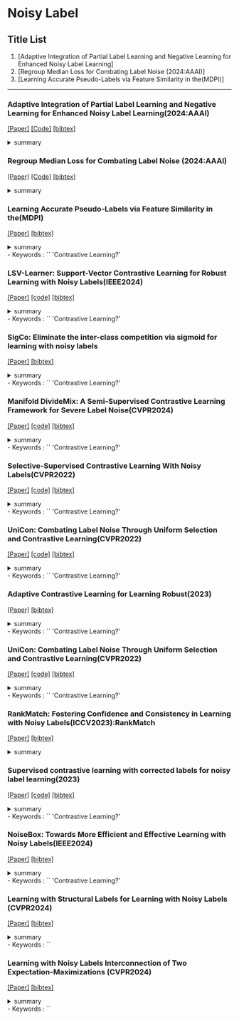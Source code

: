 
# Noisy Label


## Title List

1. [Adaptive Integration of Partial Label Learning and Negative Learning for Enhanced Noisy Label Learning]
2. [Regroup Median Loss for Combating Label Noise (2024:AAAI)]
3. [Learning Accurate Pseudo-Labels via Feature Similarity in the(MDPI)]

---


### Adaptive Integration of Partial Label Learning and Negative Learning for Enhanced Noisy Label Learning(2024:AAAI)
[[Paper]](https://ojs.aaai.org/index.php/AAAI/article/view/28284/28559)
[[Code]](https://github.com/NUST-Machine-Intelligence-Laboratory/NPN)
[[bibtex]](https://ojs.aaai.org/index.php/AAAI/article/view/28284)
<details><summary>summary</summary><div>
データセットがCIFAR-100から派生したCIFAR-100N使っている．
部分ラベル学習(PLL:各サンプルに複数のラベルが与えられる)とNegative learning(NL)を統合している．
PLLで複数のラベルが含まれているから正解ラベルが含まれていることが保証されるようにしている．信頼性とかを使っているぽい
NLを用いて入力された画像はこの補完ラベルに属さないみたいなことを学習しているぽい?
</div></details> 

### Regroup Median Loss for Combating Label Noise (2024:AAAI)
[[Paper]](https://ojs.aaai.org/index.php/AAAI/article/view/29250/30360)
[[Code]](https://github.com/Feng-peng-Li/Regroup-Loss-Median-to-Combat-Label-Noise)
[[bibtex]](https://ojs.aaai.org/index.php/AAAI/article/view/29250)
<details><summary>summary</summary><div>
Instanceノイズが登場している(CIFAR)
CIFAR-10のSymmetric50%で90%弱だったのであまり正解率高くない?
ノイズのあるサンプルの損失を修正する．
トレーニングサンプルと同じラベルを持つサンプルをランダムに選択し，再グループ化する．
</div></details> 

### Learning Accurate Pseudo-Labels via Feature Similarity in the(MDPI)
[[Paper]](https://www.mdpi.com/2076-3417/14/7/2759/pdf?version=1711447152)
[[bibtex]](https://www.mdpi.com/2076-3417/14/7/2759)
<details><summary>summary</summary><div>
モデル予測と特徴量の類似性からの情報を利用する特徴擬似ラベル(FPL)を使っている．
精度Clothing1Mで73.54%
CIFARは少し低そうな印象
各クラスの特徴の中心(式を見た感じ論文で用いた重心とは違いそうだった)を計算し，各サンプルとのcos類似度を求め，最も類似性の高いクラスを特徴ラベル(ハードラベル？)とする．特徴ラベルとモデルの予測クラスから特徴擬似ラベルを作成している．
特徴量に対する擬似ラベルを考えている．
次やりたかったことに似ている気がする．
</div></details> 
- Keywords : `` 'Contrastive Learning?'

### LSV-Learner: Support-Vector Contrastive Learning for Robust Learning with Noisy Labels(IEEE2024)
[[Paper]](https://ieeexplore.ieee.org/stamp/stamp.jsp?tp=&arnumber=10495194)
[[code]](https://github.com/yanliji/SV-Learner)
[[bibtex]](https://ieeexplore.ieee.org/abstract/document/10495194)
<details><summary>summary</summary><div>
対照学習にサポートベクターマシン(SVM)を導入した(SVCL)を使っている．
各クラスの特徴分布境界でSVMを考える．ここで，サポートベクトルはクリーンなセットから選択する．
TCLが引用されていた
サポートベクトル対照学習(SVCL)は、サポートベクトルを使用して超平面を構築し、異なるカテゴリの特徴分布間の超平面マージンを最大化することで、特徴分布の収束を最適化し、半教師付き分類に役立つ。
精度が高い
</div></details> 
- Keywords : `` 'Contrastive Learning?'

### SigCo: Eliminate the inter-class competition via sigmoid for learning with noisy labels
[[Paper]](https://openaccess.thecvf.com/content/CVPR2022/papers/Li_Selective-Supervised_Contrastive_Learning_With_Noisy_Labels_CVPR_2022_paper.pdf)
[[bibtex]](https://www.sciencedirect.com/science/article/pii/S0950705124002867)
<details><summary>summary</summary><div>
データセットはCIFAR-10N, CIFAR-100Nなどを使っている
クラスごとにしきい値を用いて判断しており，複数のクラスでしきい値を超えたサンプルはハードとしている．
データをシグモイド予測に基づいて，サンプルをクリーン，ハード，ノイジーに分割する
また，ネットワークの表現学習を暗黙的に学習している．
そのため，対照学習も用いている．
この際ポジティブとしてクリーンセット内の同じクラスのサンプルを選択している．
精度が高い
</div></details> 
- Keywords : `` 'Contrastive Learning?'

### Manifold DivideMix: A Semi-Supervised Contrastive Learning Framework for Severe Label Noise(CVPR2024)
[[Paper]](https://openaccess.thecvf.com/content/CVPR2024W/VAND/papers/Fooladgar_Manifold_DivideMix_A_Semi-Supervised_Contrastive_Learning_Framework_for_Severe_Label_CVPRW_2024_paper.pdf)
[[code]](https://github.com/Fahim-F/ManifoldDivideMix)
[[bibtex]](https://openaccess.thecvf.com/content/CVPR2024W/VAND/html/Fooladgar_Manifold_DivideMix_A_Semi-Supervised_Contrastive_Learning_Framework_for_Severe_Label_CVPRW_2024_paper.html)
<details><summary>summary</summary><div>
ベースはDivideMix
はじめに対照学習を用いて埋め込み空間を学習する(warmup)
ラベルの信頼度は埋め込み空間に基づいて分布外検出を用いて行われている(TCLと同じやと思う)
MixUpにサンプル，ラベルの他に埋め込み空間でも結合している
</div></details> 
- Keywords : `` 'Contrastive Learning?'

### Selective-Supervised Contrastive Learning With Noisy Labels(CVPR2022)
[[Paper]](https://openaccess.thecvf.com/content/CVPR2024W/VAND/papers/Fooladgar_Manifold_DivideMix_A_Semi-Supervised_Contrastive_Learning_Framework_for_Severe_Label_CVPRW_2024_paper.pdf)
[[code]](https://github.com/ShikunLi/Sel-CL)
[[bibtex]](https://openaccess.thecvf.com/content/CVPR2022/html/Li_Selective-Supervised_Contrastive_Learning_With_Noisy_Labels_CVPR_2022_paper.html)
<details><summary>summary</summary><div>
選択的教師あり対照学習を用いている
選択手法は，対照サンプルに対して類似度の高いサンプルのラベルで多数決を取る. 1つのクラスが擬似ラベルとして割り振られるイメージ(擬似ラベル1とする)
擬似ラベル1を基に，類似性の高いサンプルのラベルの割合を擬似ラベルとする．
</div></details> 
- Keywords : `` 'Contrastive Learning?'

### UniCon: Combating Label Noise Through Uniform Selection and Contrastive Learning(CVPR2022)
[[Paper]](https://openaccess.thecvf.com/content/CVPR2022/papers/Karim_UniCon_Combating_Label_Noise_Through_Uniform_Selection_and_Contrastive_Learning_CVPR_2022_paper.pdf)
[[code]](https://github.com/nazmul-karim170/UNICON-Noisy-Label)
[[bibtex]](https://openaccess.thecvf.com/content/CVPR2022/html/Karim_UniCon_Combating_Label_Noise_Through_Uniform_Selection_and_Contrastive_Learning_CVPR_2022_paper.html)
<details><summary>summary</summary><div>
ラベルありサンプルの個数をクラス毎に均等にしている．
FixMatchベースのSSLに教師なし対照学習を組み込んでいる
</div></details> 
- Keywords : `` 'Contrastive Learning?'


### Adaptive Contrastive Learning for Learning Robust(2023)
[[Paper]](https://dl.acm.org/doi/pdf/10.1145/3581783.3612491)
[[bibtex]](https://dl.acm.org/doi/abs/10.1145/3581783.3612491)
<details><summary>summary</summary><div>
ラベルありサンプルの個数をクラス毎に均等にしている．
FixMatchベースのSSLに教師なし対照学習を組み込んでいる
</div></details> 
- Keywords : `` 'Contrastive Learning?'


### UniCon: Combating Label Noise Through Uniform Selection and Contrastive Learning(CVPR2022)
[[Paper]](https://openaccess.thecvf.com/content/CVPR2022/papers/Karim_UniCon_Combating_Label_Noise_Through_Uniform_Selection_and_Contrastive_Learning_CVPR_2022_paper.pdf)
[[code]](https://github.com/nazmul-karim170/UNICON-Noisy-Label)
[[bibtex]](https://openaccess.thecvf.com/content/CVPR2022/html/Karim_UniCon_Combating_Label_Noise_Through_Uniform_Selection_and_Contrastive_Learning_CVPR_2022_paper.html)
<details><summary>summary</summary><div>
適応的対照学習法(ACLを提案)→ 固定されたしきい値の代わりに，自己適応的しきい値を使用して，対照学習のペアを選択する
</div></details> 
- Keywords : `` 'Contrastive Learning?'

### RankMatch: Fostering Confidence and Consistency in Learning with Noisy Labels(ICCV2023):RankMatch
[[Paper]](https://openaccess.thecvf.com/content/ICCV2023/papers/Zhang_RankMatch_Fostering_Confidence_and_Consistency_in_Learning_with_Noisy_Labels_ICCV_2023_paper.pdf)
[[bibtex]](https://openaccess.thecvf.com/content/ICCV2023/html/Zhang_RankMatch_Fostering_Confidence_and_Consistency_in_Learning_with_Noisy_Labels_ICCV_2023_paper.html)
<details><summary>summary</summary><div>
信頼投票によるサンプリングを導入 → 信頼できるサンプルからの重心をクラスタ平均とする(各クラスプロトタイプ複数個できる感じやと思う)
対照学習では，特徴ベクトルに重要度をつけて重要度が高いところの類似性が高くなることを優先して学習している?
</div></details> 

### Supervised contrastive learning with corrected labels for noisy label learning(2023)
[[Paper]](https://link.springer.com/content/pdf/10.1007/s10489-023-05018-0.pdf)
[[code]](https://github.com/ChenyangLu922/SCL2.git)
[[bibtex]](https://link.springer.com/article/10.1007/s10489-023-05018-0)
<details><summary>summary</summary><div>
教師あり対照学習に修正ラベルの概念を導入した．同じソフトラベルを共有するサンプルは正のペアとしている．また，プロトタイプを用いた対照学習も行っている．
</div></details> 
- Keywords : `` 'Contrastive Learning?'

### NoiseBox: Towards More Efficient and Effective Learning with Noisy Labels(IEEE2024)
[[Paper]](https://ieeexplore.ieee.org/stamp/stamp.jsp?tp=&arnumber=10594806)
[[bibtex]](https://ieeexplore.ieee.org/abstract/document/10594806)
<details><summary>summary</summary><div>
NoiseBoxを導入した学習法．精度がすごく高い．既存のサンプル選択の多くと組み合わせることが可能
</div></details> 
- Keywords : `` 'Contrastive Learning?'

### Learning with Structural Labels for Learning with Noisy Labels (CVPR2024)
[[Paper]](https://openaccess.thecvf.com/content/CVPR2024/papers/Kim_Learning_with_Structural_Labels_for_Learning_with_Noisy_Labels_CVPR_2024_paper.pdf)
[[bibtex]](https://openaccess.thecvf.com/content/CVPR2024/html/Kim_Learning_with_Structural_Labels_for_Learning_with_Noisy_Labels_CVPR_2024_paper.html)
<details><summary>summary</summary><div>
CIFAR-10 Sym.20%の正解率97%超えていた．
分布情報構造ラベルを導入した．これは，
</div></details> 
- Keywords : `` 

### Learning with Noisy Labels Interconnection of Two Expectation-Maximizations (CVPR2024)
[[Paper]](https://arxiv.org/pdf/2401.04390)
[[bibtex]](https://arxiv.org/abs/2401.04390)
<details><summary>summary</summary><div>
CIFAR-10 Sym.20%の正解率97%超えていた．
mineネットワークと補助ネットワークを使って学習していた．
補助ネットワークは擬似ラベルを推定するために存在する．
</div></details> 
- Keywords : `` 

